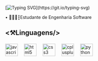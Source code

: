 [![Typing SVG](https://readme-typing-svg.demolab.com?font=Fira+Code&duration=3500&pause=1000&color=BC22F7&width=435&lines=Hello%2C+developers!+%3E+Pedro+H.+Xavier;Bem+vindos!)](https://git.io/typing-svg)

<p align="left">• 👨🏻‍💻┇Estudante de Engenharia Software</p>

###

<h2 align="left"><⚒️Linguagens/></h2>

###

<div align="left">
  <img src="https://cdn.jsdelivr.net/gh/devicons/devicon/icons/javascript/javascript-original.svg" height="40" alt="javascript logo"  />
  <img width="12" />
  <img src="https://cdn.jsdelivr.net/gh/devicons/devicon/icons/html5/html5-original.svg" height="40" alt="html5 logo"  />
  <img width="12" />
  <img src="https://cdn.jsdelivr.net/gh/devicons/devicon/icons/css3/css3-original.svg" height="40" alt="css3 logo"  />
  <img width="12" />
  <img src="https://cdn.jsdelivr.net/gh/devicons/devicon/icons/cplusplus/cplusplus-original.svg" height="40" alt="cplusplus logo"  />
  <img width="12" />
  <img src="https://cdn.jsdelivr.net/gh/devicons/devicon/icons/python/python-original.svg" height="40" alt="python logo"  />
</div>

###